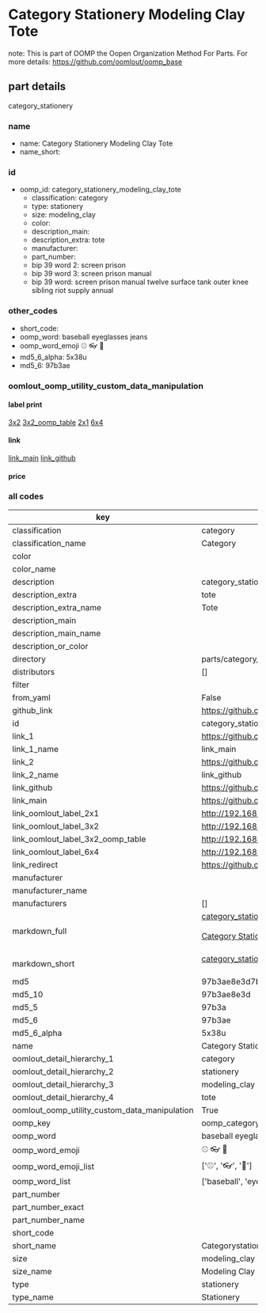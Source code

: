 # Category Stationery Modeling Clay Tote  

note: This is part of OOMP the Oopen Organization Method For Parts. For more details: https://github.com/oomlout/oomp_base

##  part details
  



category_stationery



### name
* name: Category Stationery Modeling Clay Tote
* name_short: 
### id
* oomp_id: category_stationery_modeling_clay_tote
  * classification: category
  * type: stationery
  * size: modeling_clay
  * color: 
  * description_main: 
  * description_extra: tote
  * manufacturer: 
  * part_number: 
  * bip 39 word 2: screen prison
  * bip 39 word 3: screen prison manual
  * bip 39 word: screen prison manual twelve surface tank outer knee sibling riot supply annual

### other_codes
* short_code: 
* oomp_word: baseball eyeglasses jeans
* oomp_word_emoji :baseball: :eyeglasses: :jeans:
* md5_6_alpha: 5x38u
* md5_6: 97b3ae






### oomlout_oomp_utility_custom_data_manipulation
#### label print
[3x2](http://192.168.1.245:1112/?label=oomp%205x38u)
[3x2_oomp_table](http://192.168.1.108:1112/?label=oomp%205x38u)
[2x1](http://192.168.1.242:1112/?label=oomp%205x38u)
[6x4](http://192.168.1.55:1112/?label=oomp%205x38u)    

#### link

[link_main](https://github.com/oomlout/oomlout_oomp_version_1_messy/tree/main/parts/category_stationery_modeling_clay_tote) [link_github](https://github.com/oomlout/oomlout_oomp_version_1_messy/tree/main/parts/category_stationery_modeling_clay_tote)                             

#### price







### all codes 
| key | value |  
| --- | --- |  
| classification | category |  
| classification_name | Category |  
| color |  |  
| color_name |  |  
| description | category_stationery |  
| description_extra | tote |  
| description_extra_name | Tote |  
| description_main |  |  
| description_main_name |  |  
| description_or_color |   |  
| directory | parts/category_stationery_modeling_clay_tote |  
| distributors | [] |  
| filter |  |  
| from_yaml | False |  
| github_link | https://github.com/oomlout/oomlout_oomp_part_src/tree/main/parts/category_stationery_modeling_clay_tote |  
| id | category_stationery_modeling_clay_tote |  
| link_1 | https://github.com/oomlout/oomlout_oomp_version_1_messy/tree/main/parts/category_stationery_modeling_clay_tote |  
| link_1_name | link_main |  
| link_2 | https://github.com/oomlout/oomlout_oomp_version_1_messy/tree/main/parts/category_stationery_modeling_clay_tote |  
| link_2_name | link_github |  
| link_github | https://github.com/oomlout/oomlout_oomp_version_1_messy/tree/main/parts/category_stationery_modeling_clay_tote |  
| link_main | https://github.com/oomlout/oomlout_oomp_version_1_messy/tree/main/parts/category_stationery_modeling_clay_tote |  
| link_oomlout_label_2x1 | http://192.168.1.242:1112/?label=oomp%205x38u |  
| link_oomlout_label_3x2 | http://192.168.1.245:1112/?label=oomp%205x38u |  
| link_oomlout_label_3x2_oomp_table | http://192.168.1.108:1112/?label=oomp%205x38u |  
| link_oomlout_label_6x4 | http://192.168.1.55:1112/?label=oomp%205x38u |  
| link_redirect | https://github.com/oomlout/oomlout_oomp_version_1_messy/tree/main/parts/category_stationery_modeling_clay_tote |  
| manufacturer |  |  
| manufacturer_name |  |  
| manufacturers | [] |  
| markdown_full | [category_stationery_modeling_clay_tote](none)<br>[](none)<br>[Category Stationery Modeling Clay Tote](none)<br><br> |  
| markdown_short | [category_stationery_modeling_clay_tote](none)<br><br> |  
| md5 | 97b3ae8e3d7b93ab76ed1eb10eeac60c |  
| md5_10 | 97b3ae8e3d |  
| md5_5 | 97b3a |  
| md5_6 | 97b3ae |  
| md5_6_alpha | 5x38u |  
| name | Category Stationery Modeling Clay Tote |  
| oomlout_detail_hierarchy_1 | category |  
| oomlout_detail_hierarchy_2 | stationery |  
| oomlout_detail_hierarchy_3 | modeling_clay |  
| oomlout_detail_hierarchy_4 | tote |  
| oomlout_oomp_utility_custom_data_manipulation | True |  
| oomp_key | oomp_category_stationery_modeling_clay_tote |  
| oomp_word | baseball eyeglasses jeans |  
| oomp_word_emoji | :baseball: :eyeglasses: :jeans: |  
| oomp_word_emoji_list | [':baseball:', ':eyeglasses:', ':jeans:'] |  
| oomp_word_list | ['baseball', 'eyeglasses', 'jeans'] |  
| part_number |  |  
| part_number_exact |  |  
| part_number_name |  |  
| short_code |  |  
| short_name | Categorystationery |  
| size | modeling_clay |  
| size_name | Modeling Clay |  
| type | stationery |  
| type_name | Stationery |  
